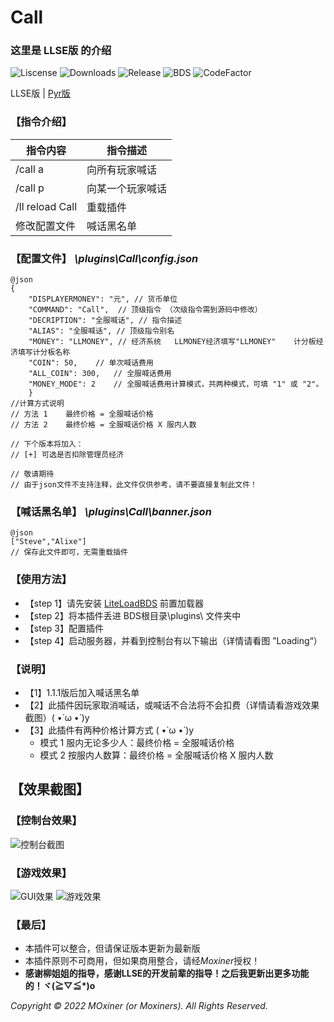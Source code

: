 # Call
### 这里是 LLSE版 的介绍
![Liscense](https://img.shields.io/github/license/Moxiner/Call)
![Downloads](https://img.shields.io/github/downloads/Moxiner/Call/total)
![Release](https://img.shields.io/github/v/release/Moxiner/Call)
![BDS](https://img.shields.io/badge/support--LLSE--version-2.2-red)
![CodeFactor](https://www.codefactor.io/repository/github/Moxiner/Call/badge)  

LLSE版 | [Pyr版](README_PYR.md)

### 【指令介绍】
| 指令内容|	指令描述
----|----|
|/call a|	向所有玩家喊话
|/call p|	向某一个玩家喊话
|/ll reload Call| 重载插件
|修改配置文件|喊话黑名单

### 【配置文件】 *\plugins\Call\config.json*

```
@json
{
    "DISPLAYERMONEY": "元", // 货币单位
    "COMMAND": "Call",  // 顶级指令 （次级指令需到源码中修改）
    "DECRIPTION": "全服喊话", // 指令描述
    "ALIAS": "全服喊话", // 顶级指令别名
    "MONEY": "LLMONEY", // 经济系统   LLMONEY经济填写"LLMONEY"    计分板经济填写计分板名称
    "COIN": 50,    // 单次喊话费用
    "ALL_COIN": 300,   // 全服喊话费用
    "MONEY_MODE": 2    // 全服喊话费用计算模式，共两种模式，可填 "1" 或 "2"。
    }
//计算方式说明
// 方法 1    最终价格 = 全服喊话价格
// 方法 2    最终价格 = 全服喊话价格 X 服内人数

// 下个版本将加入：
// [+] 可选是否扣除管理员经济

// 敬请期待
// 由于json文件不支持注释，此文件仅供参考，请不要直接复制此文件！

```
### 【喊话黑名单】 *\plugins\Call\banner.json*
```
@json
["Steve","Alixe"] 
// 保存此文件即可，无需重载插件
```

### 【使用方法】
   * 【step 1】请先安装 [LiteLoadBDS](https://github.com/LiteLDev/LiteLoaderBDS)
 前置加载器
   * 【step 2】将本插件丢进 BDS根目录\plugins\ 文件夹中
   * 【step 3】配置插件 
   * 【step 4】启动服务器，并看到控制台有以下输出（详情请看图 ”Loading“）

### 【说明】
 * 【1】1.1.1版后加入喊话黑名单
 * 【2】此插件因玩家取消喊话，或喊话不合法将不会扣费（详情请看游戏效果截图）( •̀ ω •́ )y
 * 【3】此插件有两种价格计算方式 ( •̀ ω •́ )y
     * 模式 1 服内无论多少人：最终价格 = 全服喊话价格
     * 模式 2 按服内人数算：最终价格 = 全服喊话价格 X 服内人数 


## 【效果截图】
### 【控制台效果】
![控制台截图](https://www.minebbs.com/attachments/png.24592/)
### 【游戏效果】
![GUI效果](https://www.minebbs.com/attachments/png.24593/)
![游戏效果](https://www.minebbs.com/attachments/gui-png.24594/)

### 【最后】
* 本插件可以整合，但请保证版本更新为最新版
* 本插件原则不可商用，但如果商用整合，请经*Moxiner*授权！
* **感谢柳姐姐的指导，感谢LLSE的开发前辈的指导！之后我更新出更多功能的！ヾ(≧▽≦*)o** 

*Copyright © 2022 MOxiner (or Moxiners). All Rights Reserved.*


